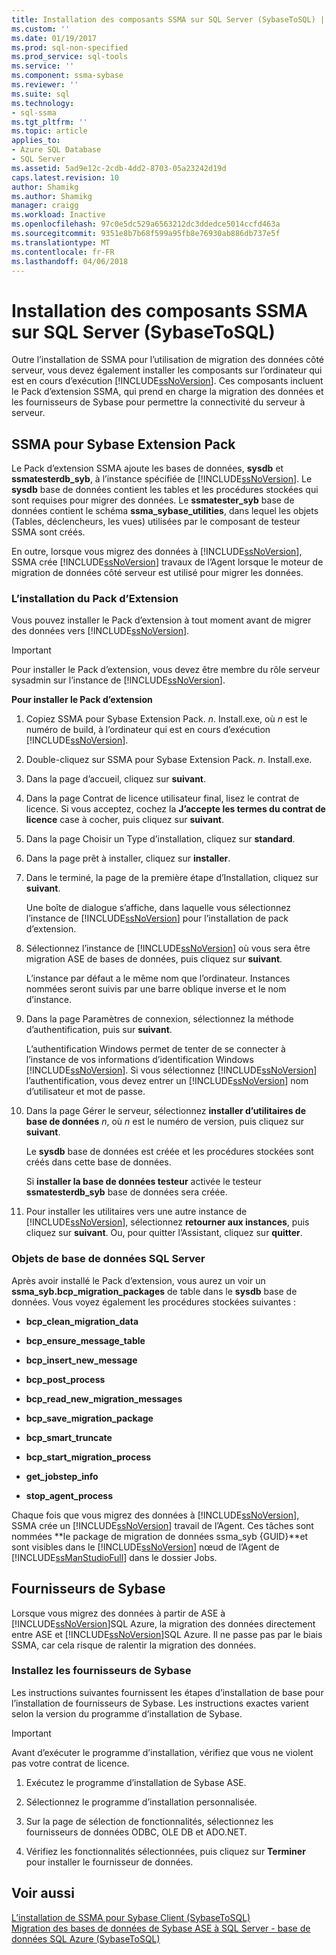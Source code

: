 ```yaml
---
title: Installation des composants SSMA sur SQL Server (SybaseToSQL) | Documents Microsoft
ms.custom: ''
ms.date: 01/19/2017
ms.prod: sql-non-specified
ms.prod_service: sql-tools
ms.service: ''
ms.component: ssma-sybase
ms.reviewer: ''
ms.suite: sql
ms.technology:
- sql-ssma
ms.tgt_pltfrm: ''
ms.topic: article
applies_to:
- Azure SQL Database
- SQL Server
ms.assetid: 5ad9e12c-2cdb-4dd2-8703-05a23242d19d
caps.latest.revision: 10
author: Shamikg
ms.author: Shamikg
manager: craigg
ms.workload: Inactive
ms.openlocfilehash: 97c0e5dc529a6563212dc3ddedce5014ccfd463a
ms.sourcegitcommit: 9351e8b7b68f599a95fb8e76930ab886db737e5f
ms.translationtype: MT
ms.contentlocale: fr-FR
ms.lasthandoff: 04/06/2018
---
```

# <a name="installing-ssma-components-on-sql-server-sybasetosql"></a>Installation des composants SSMA sur SQL Server (SybaseToSQL)
Outre l’installation de SSMA pour l’utilisation de migration des données côté serveur, vous devez également installer les composants sur l’ordinateur qui est en cours d’exécution [!INCLUDE[ssNoVersion](../../includes/ssnoversion_md.md)]. Ces composants incluent le Pack d’extension SSMA, qui prend en charge la migration des données et les fournisseurs de Sybase pour permettre la connectivité du serveur à serveur.  
  
## <a name="ssma-for-sybase-extension-pack"></a>SSMA pour Sybase Extension Pack  
Le Pack d’extension SSMA ajoute les bases de données, **sysdb** et **ssmatesterdb_syb**, à l’instance spécifiée de [!INCLUDE[ssNoVersion](../../includes/ssnoversion_md.md)]. Le **sysdb** base de données contient les tables et les procédures stockées qui sont requises pour migrer des données. Le **ssmatester_syb** base de données contient le schéma **ssma_sybase_utilities**, dans lequel les objets (Tables, déclencheurs, les vues) utilisées par le composant de testeur SSMA sont créés.  
  
En outre, lorsque vous migrez des données à [!INCLUDE[ssNoVersion](../../includes/ssnoversion_md.md)], SSMA crée [!INCLUDE[ssNoVersion](../../includes/ssnoversion_md.md)] travaux de l’Agent lorsque le moteur de migration de données côté serveur est utilisé pour migrer les données.  
  
### <a name="installing-the-extension-pack"></a>L’installation du Pack d’Extension  
Vous pouvez installer le Pack d’extension à tout moment avant de migrer des données vers [!INCLUDE[ssNoVersion](../../includes/ssnoversion_md.md)].  
  
> [!IMPORTANT]  
> Pour installer le Pack d’extension, vous devez être membre du rôle serveur sysadmin sur l’instance de [!INCLUDE[ssNoVersion](../../includes/ssnoversion_md.md)].  
  
**Pour installer le Pack d’extension**  
  
1.  Copiez SSMA pour Sybase Extension Pack. *n*. Install.exe, où *n* est le numéro de build, à l’ordinateur qui est en cours d’exécution [!INCLUDE[ssNoVersion](../../includes/ssnoversion_md.md)].  
  
2.  Double-cliquez sur SSMA pour Sybase Extension Pack. *n*. Install.exe.  
  
3.  Dans la page d’accueil, cliquez sur **suivant**.  
  
4.  Dans la page Contrat de licence utilisateur final, lisez le contrat de licence. Si vous acceptez, cochez la **J’accepte les termes du contrat de licence** case à cocher, puis cliquez sur **suivant**.  
  
5.  Dans la page Choisir un Type d’installation, cliquez sur **standard**.  
  
6.  Dans la page prêt à installer, cliquez sur **installer**.  
  
7.  Dans le terminé, la page de la première étape d’Installation, cliquez sur **suivant**.  
  
    Une boîte de dialogue s’affiche, dans laquelle vous sélectionnez l’instance de [!INCLUDE[ssNoVersion](../../includes/ssnoversion_md.md)] pour l’installation de pack d’extension.  
  
8.  Sélectionnez l’instance de [!INCLUDE[ssNoVersion](../../includes/ssnoversion_md.md)] où vous sera être migration ASE de bases de données, puis cliquez sur **suivant**.  
  
    L’instance par défaut a le même nom que l’ordinateur. Instances nommées seront suivis par une barre oblique inverse et le nom d’instance.  
  
9. Dans la page Paramètres de connexion, sélectionnez la méthode d’authentification, puis sur **suivant**.  
  
    L’authentification Windows permet de tenter de se connecter à l’instance de vos informations d’identification Windows [!INCLUDE[ssNoVersion](../../includes/ssnoversion_md.md)]. Si vous sélectionnez [!INCLUDE[ssNoVersion](../../includes/ssnoversion_md.md)] l’authentification, vous devez entrer un [!INCLUDE[ssNoVersion](../../includes/ssnoversion_md.md)] nom d’utilisateur et mot de passe.  
  
10. Dans la page Gérer le serveur, sélectionnez **installer d’utilitaires de base de données** *n*, où *n* est le numéro de version, puis cliquez sur **suivant**.  
  
    Le **sysdb** base de données est créée et les procédures stockées sont créés dans cette base de données.  
  
    Si **installer la base de données testeur** activée le testeur **ssmatesterdb_syb** base de données sera créée.  
  
11. Pour installer les utilitaires vers une autre instance de [!INCLUDE[ssNoVersion](../../includes/ssnoversion_md.md)], sélectionnez **retourner aux instances**, puis cliquez sur **suivant**. Ou, pour quitter l’Assistant, cliquez sur **quitter**.  
  
### <a name="sql-server-database-objects"></a>Objets de base de données SQL Server  
Après avoir installé le Pack d’extension, vous aurez un voir un **ssma_syb.bcp_migration_packages** de table dans le **sysdb** base de données. Vous voyez également les procédures stockées suivantes :  
  
-   **bcp_clean_migration_data**  
  
-   **bcp_ensure_message_table**  
  
-   **bcp_insert_new_message**  
  
-   **bcp_post_process**  
  
-   **bcp_read_new_migration_messages**  
  
-   **bcp_save_migration_package**  
  
-   **bcp_smart_truncate**  
  
-   **bcp_start_migration_process**  
  
-   **get_jobstep_info**  
  
-   **stop_agent_process**  
  
Chaque fois que vous migrez des données à [!INCLUDE[ssNoVersion](../../includes/ssnoversion_md.md)], SSMA crée un [!INCLUDE[ssNoVersion](../../includes/ssnoversion_md.md)] travail de l’Agent. Ces tâches sont nommées **le package de migration de données ssma_syb {GUID}**et sont visibles dans le [!INCLUDE[ssNoVersion](../../includes/ssnoversion_md.md)] nœud de l’Agent de [!INCLUDE[ssManStudioFull](../../includes/ssmanstudiofull_md.md)] dans le dossier Jobs.  
  
## <a name="sybase-providers"></a>Fournisseurs de Sybase  
Lorsque vous migrez des données à partir de ASE à [!INCLUDE[ssNoVersion](../../includes/ssnoversion_md.md)]SQL Azure, la migration des données directement entre ASE et [!INCLUDE[ssNoVersion](../../includes/ssnoversion_md.md)]SQL Azure. Il ne passe pas par le biais SSMA, car cela risque de ralentir la migration des données.  
  
### <a name="installing-the-sybase-providers"></a>Installez les fournisseurs de Sybase  
Les instructions suivantes fournissent les étapes d’installation de base pour l’installation de fournisseurs de Sybase. Les instructions exactes varient selon la version du programme d’installation de Sybase.  
  
> [!IMPORTANT]  
> Avant d’exécuter le programme d’installation, vérifiez que vous ne violent pas votre contrat de licence.  
  
1.  Exécutez le programme d’installation de Sybase ASE.  
  
2.  Sélectionnez le programme d’installation personnalisée.  
  
3.  Sur la page de sélection de fonctionnalités, sélectionnez les fournisseurs de données ODBC, OLE DB et ADO.NET.  
  
4.  Vérifiez les fonctionnalités sélectionnées, puis cliquez sur **Terminer** pour installer le fournisseur de données.  
  
## <a name="see-also"></a>Voir aussi  
[L’installation de SSMA pour Sybase Client &#40;SybaseToSQL&#41;](../../ssma/sybase/installing-ssma-for-sybase-client-sybasetosql.md)  
[Migration des bases de données de Sybase ASE à SQL Server - base de données SQL Azure &#40;SybaseToSQL&#41;](../../ssma/sybase/migrating-sybase-ase-databases-to-sql-server-azure-sql-db-sybasetosql.md)  
  

